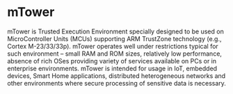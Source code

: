 # mTower
mTower is Trusted Execution Environment specially designed to be used on MicroController Units (MCUs) supporting ARM TrustZone technology (e.g., Cortex M-23/33/33p). mTower operates well under restrictions typical for such environment – small RAM and ROM sizes, relatively low performance, absence of rich OSes providing variety of services available on PCs or in enterprise environments. mTower is intended for usage in IoT, embedded devices, Smart Home applications, distributed heterogeneous networks and other environments where secure processing of sensitive data is necessary.
